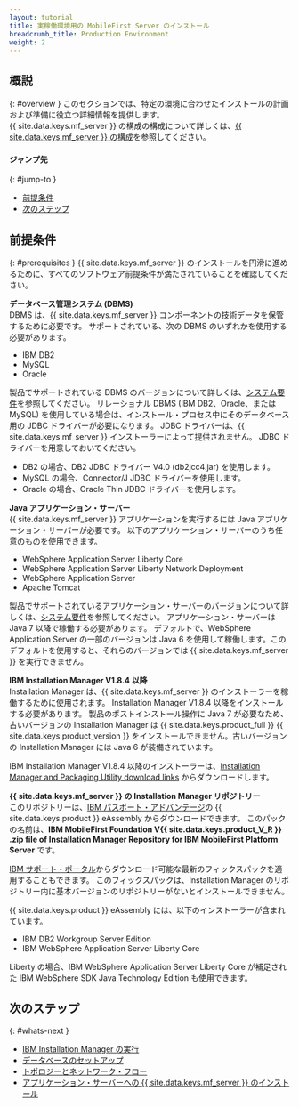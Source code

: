 ```yaml
---
layout: tutorial
title: 実稼働環境用の MobileFirst Server のインストール
breadcrumb_title: Production Environment
weight: 2
---
```

<!-- NLS_CHARSET=UTF-8 -->
## 概説
{: #overview }
このセクションでは、特定の環境に合わせたインストールの計画および準備に役立つ詳細情報を提供します。  
{{ site.data.keys.mf_server }} の構成の構成について詳しくは、[{{ site.data.keys.mf_server }} の構成](server-configuration)を参照してください。

#### ジャンプ先
{: #jump-to }

* [前提条件](#prerequisites)
* [次のステップ](#whats-next)

## 前提条件
{: #prerequisites }
{{ site.data.keys.mf_server }} のインストールを円滑に進めるために、すべてのソフトウェア前提条件が満たされていることを確認してください。

**データベース管理システム (DBMS)**  
DBMS は、{{ site.data.keys.mf_server }} コンポーネントの技術データを保管するために必要です。 サポートされている、次の DBMS のいずれかを使用する必要があります。

* IBM DB2 
* MySQL
* Oracle

製品でサポートされている DBMS のバージョンについて詳しくは、[システム要件](../../product-overview/requirements)を参照してください。 リレーショナル DBMS (IBM DB2、Oracle、または MySQL) を使用している場合は、インストール・プロセス中にそのデータベース用の JDBC ドライバーが必要になります。 JDBC ドライバーは、{{ site.data.keys.mf_server }} インストーラーによって提供されません。 JDBC ドライバーを用意しておいてください。

* DB2 の場合、DB2 JDBC ドライバー V4.0 (db2jcc4.jar) を使用します。
* MySQL の場合、Connector/J JDBC ドライバーを使用します。
* Oracle の場合、Oracle Thin JDBC ドライバーを使用します。

**Java アプリケーション・サーバー**  
{{ site.data.keys.mf_server }} アプリケーションを実行するには Java アプリケーション・サーバーが必要です。 以下のアプリケーション・サーバーのうち任意のものを使用できます。

* WebSphere Application Server Liberty Core
* WebSphere Application Server Liberty Network Deployment
* WebSphere Application Server
* Apache Tomcat

製品でサポートされているアプリケーション・サーバーのバージョンについて詳しくは、[システム要件](../../product-overview/requirements)を参照してください。 アプリケーション・サーバーは Java 7 以降で稼働する必要があります。 デフォルトで、WebSphere Application Server の一部のバージョンは Java 6 を使用して稼働します。このデフォルトを使用すると、それらのバージョンでは {{ site.data.keys.mf_server }} を実行できません。

**IBM Installation Manager V1.8.4 以降**  
Installation Manager は、{{ site.data.keys.mf_server }} のインストーラーを稼働するために使用されます。 Installation Manager V1.8.4 以降をインストールする必要があります。 製品のポストインストール操作に Java 7 が必要なため、古いバージョンの Installation Manager は {{ site.data.keys.product_full }} {{ site.data.keys.product_version }} をインストールできません。古いバージョンの Installation Manager には Java 6 が装備されています。

IBM Installation Manager V1.8.4 以降のインストーラーは、[Installation Manager and Packaging Utility download links](http://www.ibm.com/support/docview.wss?uid=swg27025142) からダウンロードします。

**{{ site.data.keys.mf_server }} の Installation Manager リポジトリー**  
このリポジトリーは、[IBM パスポート・アドバンテージ](http://www.ibm.com/software/passportadvantage/pao_customers.htm)の {{ site.data.keys.product }} eAssembly からダウンロードできます。 このパックの名前は、**IBM MobileFirst Foundation V{{ site.data.keys.product_V_R }} .zip file of Installation Manager Repository for IBM MobileFirst Platform Server** です。

[IBM サポート・ポータル](http://www.ibm.com/support/entry/portal/product/other_software/ibm_mobilefirst_platform_foundation)からダウンロード可能な最新のフィックスパックを適用することもできます。 このフィックスパックは、Installation Manager のリポジトリー内に基本バージョンのリポジトリーがないとインストールできません。

{{ site.data.keys.product }} eAssembly には、以下のインストーラーが含まれています。

* IBM DB2 Workgroup Server Edition
* IBM WebSphere Application Server Liberty Core

Liberty の場合、IBM WebSphere Application Server Liberty Core が補足された IBM WebSphere SDK Java Technology Edition も使用できます。

## 次のステップ
{: #whats-next }

* [IBM Installation Manager の実行](installation-manager)
* [データベースのセットアップ](databases)
* [トポロジーとネットワーク・フロー](topologies)
* [アプリケーション・サーバーへの {{ site.data.keys.mf_server }} のインストール](appserver)
